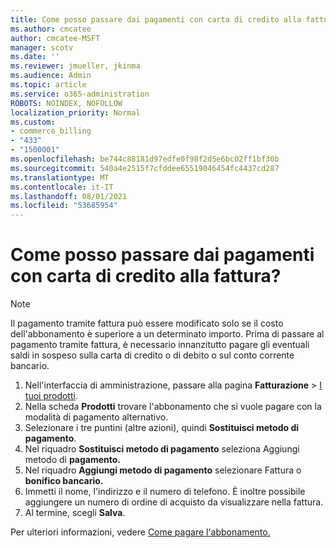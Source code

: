 ```yaml
---
title: Come posso passare dai pagamenti con carta di credito alla fattura?
ms.author: cmcatee
author: cmcatee-MSFT
manager: scotv
ms.date: ''
ms.reviewer: jmueller, jkinma
ms.audience: Admin
ms.topic: article
ms.service: o365-administration
ROBOTS: NOINDEX, NOFOLLOW
localization_priority: Normal
ms.custom:
- commerce_billing
- "433"
- "1500001"
ms.openlocfilehash: be744c88181d97edfe0f98f2d5e6bc02ff1bf30b
ms.sourcegitcommit: 540a4e2515f7cfddee65519046454fc4437cd287
ms.translationtype: MT
ms.contentlocale: it-IT
ms.lasthandoff: 08/01/2021
ms.locfileid: "53685954"
---
```

# <a name="how-do-i-change-from-credit-card-payments-to-invoice"></a>Come posso passare dai pagamenti con carta di credito alla fattura?

> [!NOTE]
> Il pagamento tramite fattura può essere modificato solo se il costo dell'abbonamento è superiore a un determinato importo. Prima di passare al pagamento tramite fattura, è necessario innanzitutto pagare gli eventuali saldi in sospeso sulla carta di credito o di debito o sul conto corrente bancario.

1. Nell'interfaccia di amministrazione, passare alla pagina **Fatturazione** > [I tuoi prodotti](https://go.microsoft.com/fwlink/p/?linkid=842054).
2. Nella scheda **Prodotti** trovare l'abbonamento che si vuole pagare con la modalità di pagamento alternativo.
3. Selezionare i tre puntini (altre azioni), quindi **Sostituisci metodo di pagamento**.
4. Nel riquadro **Sostituisci metodo di pagamento** seleziona Aggiungi metodo di **pagamento.**
5. Nel riquadro **Aggiungi metodo di pagamento** selezionare Fattura o **bonifico bancario.**
6. Immetti il nome, l'indirizzo e il numero di telefono. È inoltre possibile aggiungere un numero di ordine di acquisto da visualizzare nella fattura.
7. Al termine, scegli **Salva**.

Per ulteriori informazioni, vedere [Come pagare l'abbonamento.](/microsoft-365/commerce/billing-and-payments/pay-for-your-subscription)